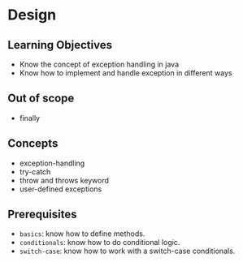 # Design

## Learning Objectives

* Know the concept of exception handling in java
* Know how to implement and handle exception in different ways

## Out of scope 

* finally

## Concepts

* exception-handling
* try-catch
* throw and throws keyword
* user-defined exceptions

## Prerequisites

* `basics`: know how to define methods.
* `conditionals`: know how to do conditional logic.
* `switch-case`: know how to work with a switch-case conditionals.


